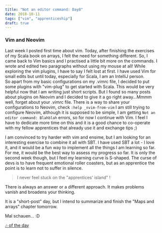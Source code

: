 ```yaml
---
title: "Not an editor command: Day8"
date: 2018-10-11
tags: ["vim", "apprenticeship"]
draft: true
---
```


### Vim and Neovim

Last week I posted first time about vim. Today, after finishing the exercises of my Scala book on arrays, I felt the need for something different. So, I came back to Vim basics and I practised a little bit more on the commands. I wrote and edited two paragraphs without using my mouse at all! While exploring the vim plugins, I have to say I felt lost at first. I have used Vim for small edits but until today, especially for Scala, I am an IntelliJ person.  
So apart from my basic configurations on my .vimrc file, I decided to put some plugins with "vim-plug" to get started with Scala. This would be very helpful now that I am writing just short scripts. But I found so many posts about plugins on Neovim and I decided to give it a go right away...Mmmm well, forget about your .vimrc file. There is a way to share your configurations to Neovim, check ``` :help _nvim-from-vim ```
I am still trying to configure Neovim, although it is supposed to be simple, I am getting ``` Not an editor command: Blahblah ``` errors, so for now I continue with Vim. I feel I have to dedicate more time on this and it is a good chance to co-operate with my fellow apprentices that already use it and exchange tips ;)

I am convinced to try harder with vim and ensime, but I am looking for an interesting exercise to combine it all with SBT. I have used SBT a lot - I love it, and it would be a fun way to implement all the things I am learning so far.  
For me, it would be the best way to assess my progress so far. It is only the second week though, but I feel my learning curve is S-shaped. The curse of devs is to have frequent emotional roller coasters, but as an apprentice the point is to learn not to suffer in silence.   

> I never feel stuck on the "apprentices' island" !

There is always an answer or a different approach. It makes problems vanish and broadens your thinking.

It is a "short-post" day, but I intend to summarize and finish the "Maps and arrays" chapter tomorrow.  

Mal schauen... :D

[🎶 of the day](https://www.youtube.com/watch?v=ZpUYjpKg9KY)
